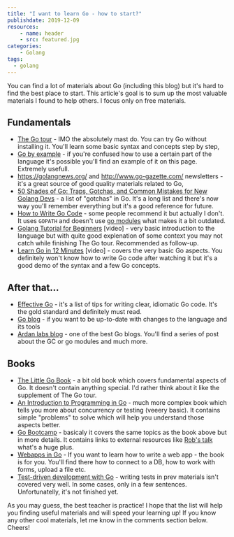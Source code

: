 ```yaml
---
title: "I want to learn Go - how to start?"
publishdate: 2019-12-09
resources:
    - name: header
    - src: featured.jpg
categories:
    - Golang
tags:
  - golang
---
```


You can find a lot of materials about Go (including this blog) but it's hard to find the best place to start. This article's goal is to sum up the most valuable materials I found to help others. I focus only on free materials.

## Fundamentals

* [The Go tour](https://tour.golang.org/welcome/1) - IMO the absolutely mast do. You can try Go without installing it. You'll learn some basic syntax and concepts step by step,
* [Go by example](https://gobyexample.com/) - if you're confused how to use a certain part of the language it's possible you'll find an example of it on this page. Extremely usefull.
* https://golangnews.org/ and http://www.go-gazette.com/ newsletters - it's a great source of good quality materials related to Go,
* [50 Shades of Go: Traps, Gotchas, and Common Mistakes for New Golang Devs](https://devs.cloudimmunity.com/gotchas-and-common-mistakes-in-go-golang/) - a list of "gotchas" in Go. It's a long list and there's now way you'll remember everything but it's a good reference for future.
* [How to Write Go Code](https://golang.org/doc/code.html) - some people recommend it but actually I don't. It uses `GOPATH` and doesn't use [go modules](https://blog.golang.org/using-go-modules) what makes it a bit outdated.
* [Golang Tutorial for Beginners](https://www.youtube.com/watch?v=YS4e4q9oBaU) [video] - very basic introduction to the language but with quite good explenation of some context you may not catch while finishing The Go tour. Recommended as follow-up.
* [Learn Go in 12 Minutes](https://www.youtube.com/watch?v=C8LgvuEBraI) [video] - covers the very basic Go aspects. You definitely won't know how to write Go code after watching it but it's a good demo of the syntax and a few Go concepts.

## After that...

* [Effective Go](https://golang.org/doc/effective_go.html) - it's a list of tips for writing clear, idiomatic Go code. It's the gold standard and definitely must read.
* [Go blog](https://blog.golang.org/) - if you want to be up-to-date with changes to the language and its tools
* [Ardan labs blog](https://www.ardanlabs.com/blog/) - one of the best Go blogs. You'll find a series of post about the GC or go modules and much more.

## Books

* [The Little Go Book](https://www.openmymind.net/The-Little-Go-Book/) - a bit old book which covers fundamental aspects of Go. It doesn't contain anything special. I'd rather think about it like the supplement of The Go tour.
* [An Introduction to Programming in Go](http://www.golang-book.com/books/intro) - much more complex book which tells you more about concurrency or testing (veeery basic). It contains simple "problems" to solve which will help you understand those aspects better.
* [Go Bootcamp](http://www.golangbootcamp.com/) - basicaly it covers the same topics as the book above but in more details. It contains links to external resources like [Rob's talk](https://vimeo.com/49718712) what's a huge plus.
* [Webapps in Go](https://leanpub.com/antitextbookGo) - If you want to learn how to write a web app - the book is for you. You'll find there how to connect to a DB, how to work with forms, upload a file etc.
* [Test-driven development with Go](https://leanpub.com/golang-tdd) - writing tests in prev materials isn't covered very well. In some cases, only in a few sentences. Unfortunatelly, it's not finished yet.

As you may guess, the best teacher is practice! I hope that the list will help you finding useful materials and will speed your learning up! If you know any other cool materials, let me know in the comments section below. Cheers!

